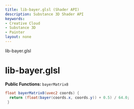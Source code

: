 ```yaml
---
title: lib-bayer.glsl (Shader API)
description: Substance 3D Shader API
keywords:
- Creative Cloud
- Substance 3D
- Painter
layout: none
---
```





lib-bayer.glsl








[ ](#section-0)












[ ](#section-1)

lib-bayer.glsl
==============


**Public Functions:**
`bayerMatrix8`





```glsl
float bayerMatrix8(uvec2 coords) {
  return (float(bayer(coords.x, coords.y)) + 0.5) / 64.0;
 }
 
 
```






